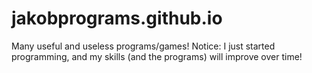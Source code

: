 # jakobprograms.github.io
Many useful and useless programs/games! Notice: I just started programming, and my skills (and the programs) will improve over time!
